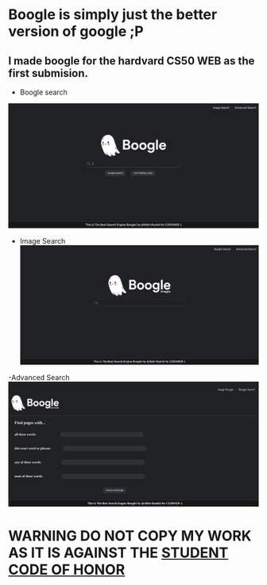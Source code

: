 # Boogle is simply just the better version of google ;P

## I made boogle for the hardvard CS50 WEB as the first submision.


- Boogle search

![demo1](./demo.png)

- Image Search
![demo2](./demo2.png)

-Advanced Search
![demo3](./demo3.png)

# WARNING DO NOT COPY MY WORK AS IT IS AGAINST THE [STUDENT CODE OF HONOR](https://honor.fas.harvard.edu/)
